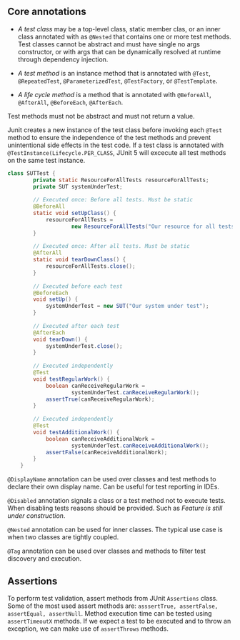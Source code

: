 ## Core annotations

- *A test class* may be a top-level class, static member clas, or an inner class annotated with as `@Nested` that contains one or more test methods.
Test classes cannot be abstract and must have single no args constructor, or with args that can be dynamically resolved at runtime through dependency injection.

- *A test method* is an instance method that is annotated with `@Test`, `@RepeatedTest`, `@ParameterizedTest`, `@TestFactory`, or `@TestTemplate`.

- *A life cycle method* is a method that is annotated with `@BeforeAll`, `@AfterAll`, `@BeforeEach`, `@AfterEach`.

Test methods must not be abstract and must not return a value.

Junit creates a new instance of the test class before invoking each `@Test` method to ensure the independence of the test methods and prevent unintentional side effects
in the test code. If a test class is annotated with `@TestInstance(Lifecycle.PER_CLASS`, JUnit 5 will excecute all test methods on the same test instance.


```java
class SUTTest {
        private static ResourceForAllTests resourceForAllTests;
        private SUT systemUnderTest;
        
        // Executed once: Before all tests. Must be static
        @BeforeAll
        static void setUpClass() {
            resourceForAllTests =
                    new ResourceForAllTests("Our resource for all tests");
        }
        
        // Executed once: After all tests. Must be static
        @AfterAll 
        static void tearDownClass() {
            resourceForAllTests.close();
        }
        
        // Executed before each test
        @BeforeEach
        void setUp() {
            systemUnderTest = new SUT("Our system under test");
        }
        
        // Executed after each test
        @AfterEach
        void tearDown() {
            systemUnderTest.close();
        }
        
        // Executed independently
        @Test
        void testRegularWork() {
            boolean canReceiveRegularWork =
                    systemUnderTest.canReceiveRegularWork();
            assertTrue(canReceiveRegularWork);
        }
        
        // Executed independently
        @Test
        void testAdditionalWork() {
            boolean canReceiveAdditionalWork =
                    systemUnderTest.canReceiveAdditionalWork();
            assertFalse(canReceiveAdditionalWork);
        }
    }
```

`@DisplayName` annotation can be used over classes and test methods to declare their own display name. Can be useful for test reporting in IDEs.

`@Disabled` annotation signals a class or a test method not to execute tests. When disabling tests reasons should be provided. Such as *Feature is still under
construction*.

`@Nested` annotation can be used for inner classes. The typical use case is when two classes are tightly coupled.

`@Tag` annotation can be used over classes and methods to filter test discovery and execution.


## Assertions
To perform test validation, assert methods from JUnit `Assertions` class.
Some of the most used assert methods are: `asssertTrue, assertFalse, assertEqual, assertNull`. Method execution time can be tested using `assertTimeoutX` methods.
If we expect a test to be executed and to throw an exception, we can make use of `assertThrows` methods.
